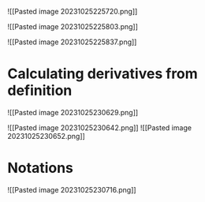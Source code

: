 
![[Pasted image 20231025225720.png]]

![[Pasted image 20231025225803.png]]

![[Pasted image 20231025225837.png]]

# Calculating derivatives from definition

![[Pasted image 20231025230629.png]]

![[Pasted image 20231025230642.png]]
![[Pasted image 20231025230652.png]]

# Notations

![[Pasted image 20231025230716.png]]

